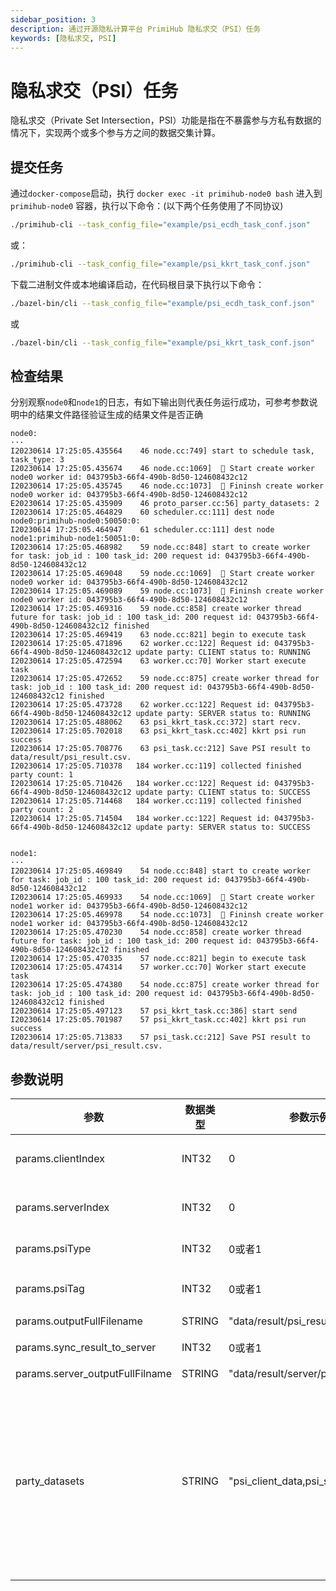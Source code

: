 ```yaml
---
sidebar_position: 3
description: 通过开源隐私计算平台 PrimiHub 隐私求交（PSI）任务
keywords: [隐私求交, PSI]
---
```


# 隐私求交（PSI）任务
隐私求交（Private Set Intersection，PSI）功能是指在不暴露参与方私有数据的情况下，实现两个或多个参与方之间的数据交集计算。
## 提交任务

通过`docker-compose`启动，执行 `docker exec -it primihub-node0 bash` 进入到 `primihub-node0` 容器，执行以下命令：(以下两个任务使用了不同协议)
```bash
./primihub-cli --task_config_file="example/psi_ecdh_task_conf.json"
```
或：
```bash
./primihub-cli --task_config_file="example/psi_kkrt_task_conf.json"
```

下载二进制文件或本地编译启动，在代码根目录下执行以下命令：

```bash
./bazel-bin/cli --task_config_file="example/psi_ecdh_task_conf.json"
```
或
```bash
./bazel-bin/cli --task_config_file="example/psi_kkrt_task_conf.json"
```
## 检查结果
分别观察`node0`和`node1`的日志，有如下输出则代表任务运行成功，可参考参数说明中的结果文件路径验证生成的结果文件是否正确

```
node0:
···
I20230614 17:25:05.435564    46 node.cc:749] start to schedule task, task_type: 3
I20230614 17:25:05.435674    46 node.cc:1069]  🤖️ Start create worker node0 worker id: 043795b3-66f4-490b-8d50-124608432c12
I20230614 17:25:05.435745    46 node.cc:1073]  🤖️ Fininsh create worker node0 worker id: 043795b3-66f4-490b-8d50-124608432c12
E20230614 17:25:05.435909    46 proto_parser.cc:56] party_datasets: 2
I20230614 17:25:05.464829    60 scheduler.cc:111] dest node node0:primihub-node0:50050:0:
I20230614 17:25:05.464947    61 scheduler.cc:111] dest node node1:primihub-node1:50051:0:
I20230614 17:25:05.468982    59 node.cc:848] start to create worker for task: job_id : 100 task_id: 200 request id: 043795b3-66f4-490b-8d50-124608432c12
I20230614 17:25:05.469048    59 node.cc:1069]  🤖️ Start create worker node0 worker id: 043795b3-66f4-490b-8d50-124608432c12
I20230614 17:25:05.469089    59 node.cc:1073]  🤖️ Fininsh create worker node0 worker id: 043795b3-66f4-490b-8d50-124608432c12
I20230614 17:25:05.469316    59 node.cc:858] create worker thread future for task: job_id : 100 task_id: 200 request id: 043795b3-66f4-490b-8d50-124608432c12 finished
I20230614 17:25:05.469419    63 node.cc:821] begin to execute task
I20230614 17:25:05.471896    62 worker.cc:122] Request id: 043795b3-66f4-490b-8d50-124608432c12 update party: CLIENT status to: RUNNING
I20230614 17:25:05.472594    63 worker.cc:70] Worker start execute task 
I20230614 17:25:05.472652    59 node.cc:875] create worker thread for task: job_id : 100 task_id: 200 request id: 043795b3-66f4-490b-8d50-124608432c12 finished
I20230614 17:25:05.473728    62 worker.cc:122] Request id: 043795b3-66f4-490b-8d50-124608432c12 update party: SERVER status to: RUNNING
I20230614 17:25:05.488062    63 psi_kkrt_task.cc:372] start recv.
I20230614 17:25:05.702018    63 psi_kkrt_task.cc:402] kkrt psi run success
I20230614 17:25:05.708776    63 psi_task.cc:212] Save PSI result to data/result/psi_result.csv.
I20230614 17:25:05.710378   184 worker.cc:119] collected finished party count: 1
I20230614 17:25:05.710426   184 worker.cc:122] Request id: 043795b3-66f4-490b-8d50-124608432c12 update party: CLIENT status to: SUCCESS
I20230614 17:25:05.714468   184 worker.cc:119] collected finished party count: 2
I20230614 17:25:05.714504   184 worker.cc:122] Request id: 043795b3-66f4-490b-8d50-124608432c12 update party: SERVER status to: SUCCESS


node1:
···
I20230614 17:25:05.469849    54 node.cc:848] start to create worker for task: job_id : 100 task_id: 200 request id: 043795b3-66f4-490b-8d50-124608432c12
I20230614 17:25:05.469933    54 node.cc:1069]  🤖️ Start create worker node1 worker id: 043795b3-66f4-490b-8d50-124608432c12
I20230614 17:25:05.469978    54 node.cc:1073]  🤖️ Fininsh create worker node1 worker id: 043795b3-66f4-490b-8d50-124608432c12
I20230614 17:25:05.470230    54 node.cc:858] create worker thread future for task: job_id : 100 task_id: 200 request id: 043795b3-66f4-490b-8d50-124608432c12 finished
I20230614 17:25:05.470335    57 node.cc:821] begin to execute task
I20230614 17:25:05.474314    57 worker.cc:70] Worker start execute task 
I20230614 17:25:05.474380    54 node.cc:875] create worker thread for task: job_id : 100 task_id: 200 request id: 043795b3-66f4-490b-8d50-124608432c12 finished
I20230614 17:25:05.497123    57 psi_kkrt_task.cc:386] start send
I20230614 17:25:05.701987    57 psi_kkrt_task.cc:402] kkrt psi run success
I20230614 17:25:05.713833    57 psi_task.cc:212] Save PSI result to data/result/server/psi_result.csv.
```
## 参数说明

| 参数| 数据类型 | 参数示例 | 参数说明
| ---- | ---- | ---- | ---- |
| params.clientIndex | INT32 | 0 | 表示psi客户端以客户端数据的第几列数据进行求交，该参数取值范围[0，文件最大列-1] |
| params.serverIndex | INT32 | 0 | 表示psi服务端以服务端数据的第几列数据进行求交，该参数取值范围[0，文件最大列-1] |
| params.psiType | INT32 | 0或者1 | 0：求数据交集，1：求数据差集 |
| params.psiTag | INT32 | 0或者1 | psi支持多种底层协议实现，通过该参数区分，0：ECDH,1：KKRT |
| params.outputFullFilename | STRING | "data/result/psi_result.csv" | 客户端结果文件保存路径 |
| params.sync_result_to_server | INT32 | 0或者1 | 客户端是否将结果同步到服务端。 1：推送，0：不推送 |
| params.server_outputFullFilname | STRING | "data/result/server/psi_result.csv" | 服务端结果文件保存路径 |
| party_datasets | STRING | "psi_client_data,psi_server_data" | 该参数值为psi服务的客户端和服务端数据标识符，系统调度节点通过该标识符找到注册该数据的工作节点。（当前在用例在node0中注册客户端数据，在config/primihub_node0.yaml中，添加数据的保存路径，设置该数据的description为"psi_client_data"，作为该数据标志符。标志符由用户自主设置，请求任务中的参数值与配置文件中的值保持一致） |
